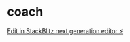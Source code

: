 # coach

[Edit in StackBlitz next generation editor ⚡️](https://stackblitz.com/~/github.com/Sim2K/coach)